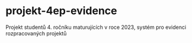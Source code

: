 # projekt-4ep-evidence
Projekt studentů 4. ročníku maturujících v roce 2023, systém pro evidenci rozpracovaných projektů
